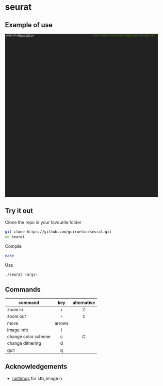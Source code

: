 seurat
======


Example of use
--------------

![example of use](doc/show.gif "Example")


Try it out
----------

Clone the repo in your favourite folder

```sh
git clone https://github.com/gciruelos/seurat.git
cd seurat
```

Compile

```sh
make
```

Use

```sh
./seurat <args>
```
   


Commands
--------

|     command         |  key  | alternative |
|---------------------|:-----:|:-----------:|
| zoom in             |+      |      Z      |
| zoom out            |-      |      z      |
| move                |arrows |             |
| image info          |i      |             |
| change color scheme |c      |      C      |
| change dithering    |d      |             |
| quit                |q      |             |

Acknowledgements
----------------
* [nothings](https://github.com/nothings) for stb\_image.h



